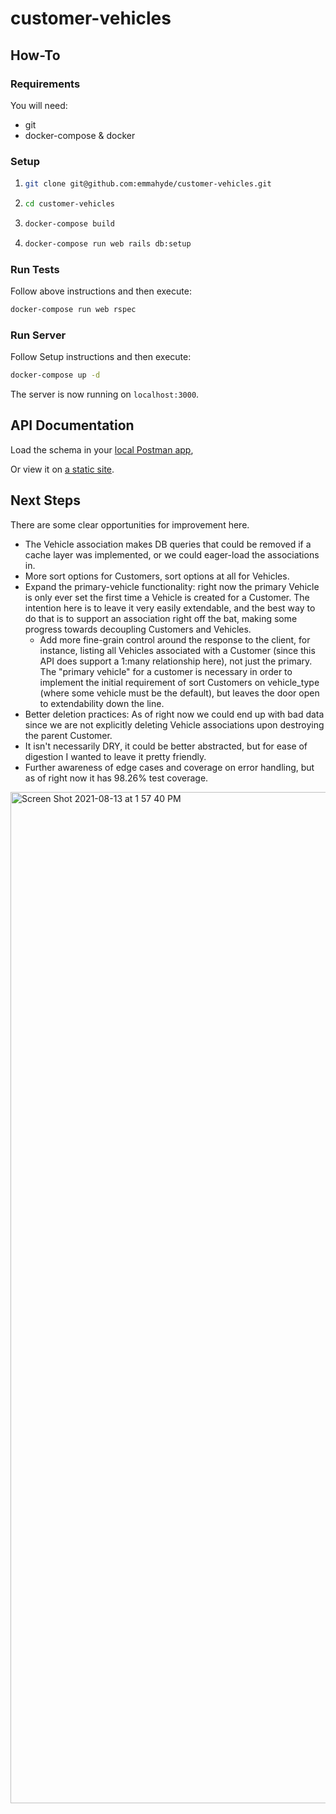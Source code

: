 # customer-vehicles

## How-To
### Requirements
You will need:
- git
- docker-compose & docker

### Setup
1. ```bash
   git clone git@github.com:emmahyde/customer-vehicles.git
    ```
1. ```bash
   cd customer-vehicles
   ```
1. ```bash
   docker-compose build
   ```
1. ```bash
   docker-compose run web rails db:setup
   ```

### Run Tests
Follow above instructions and then execute:
```bash
docker-compose run web rspec
```

### Run Server
Follow Setup instructions and then execute:
```bash
docker-compose up -d
```
The server is now running on `localhost:3000`.

## API Documentation
Load the schema in your [local Postman app](https://www.getpostman.com/collections/23285f6fa95c2b469be1),

Or view it on [a static site](https://documenter.getpostman.com/view/2221299/Tzz7PJU3#c0221860-a558-4d65-a9b4-02463d06aecf).

## Next Steps
There are some clear opportunities for improvement here.
- The Vehicle association makes DB queries that could be removed if a cache layer was implemented, or we could eager-load the associations in.
- More sort options for Customers, sort options at all for Vehicles.
- Expand the primary-vehicle functionality: right now the primary Vehicle is only ever set the first time a Vehicle is created for a Customer. The intention here is to leave it very easily extendable, and the best way to do that is to support an association right off the bat, making some progress towards decoupling Customers and Vehicles.
    - Add more fine-grain control around the response to the client, for instance, listing all Vehicles associated with a Customer (since this API does support a 1:many relationship here), not just the primary. The "primary vehicle" for a customer is necessary in order to implement the initial requirement of sort Customers on vehicle_type (where some vehicle must be the default), but leaves the door open to extendability down the line.
- Better deletion practices: As of right now we could end up with bad data since we are not explicitly deleting Vehicle associations upon destroying the parent Customer.
- It isn't necessarily DRY, it could be better abstracted, but for ease of digestion I wanted to leave it pretty friendly.
- Further awareness of edge cases and coverage on error handling, but as of right now it has 98.26% test coverage.
<img width="1618" alt="Screen Shot 2021-08-13 at 1 57 40 PM" src="https://user-images.githubusercontent.com/8183738/129400856-8d5c4590-a53b-478a-92f3-57255a9953cc.png">
